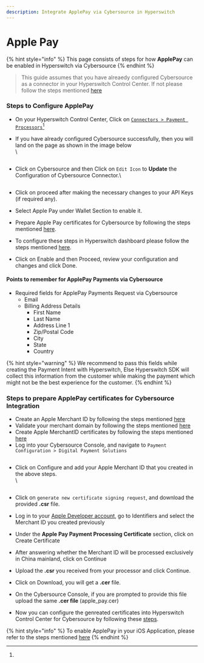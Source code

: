 ```yaml
---
description: Integrate ApplePay via Cybersource in Hyperswitch
---
```


# Apple Pay

{% hint style="info" %}
This page consists of steps for how **ApplePay** can be enabled in Hyperswitch via Cybersource
{% endhint %}

> This guide assumes that you have alreaedy configured Cybersource as a connector in your Hyperswitch Control Center. If not please follow the steps mentioned [here](./)

### Steps to Configure ApplePay

* On your Hyperswitch Control Center, Click on [`Connectors > Payment Processors`](#user-content-fn-1)[^1]
*   If you have already configured Cybersource successfully, then you will land on the page as shown in the image below\
    \


    <figure><img src="../../../../.gitbook/assets/Screenshot 2024-03-14 at 1.36.58 PM.png" alt=""><figcaption></figcaption></figure>
*   Click on Cybersource and then Click on `Edit Icon` to **Update** the Configuration of Cybersource Connector.\


    <figure><img src="../../../../.gitbook/assets/Screenshot 2024-03-14 at 1.38.05 PM.png" alt=""><figcaption></figcaption></figure>
* Click on proceed after making the necessary changes to your API Keys (if required any).
* Select Apple Pay under Wallet Section to enable it.
* Prepare Apple Pay certificates for Cybersource by following the steps mentioned [here](apple-pay.md#steps-to-prepare-applepay-certificates-for-cybersource-integration).&#x20;
* To configure these steps in Hyperswitch dashboard please follow the steps mentioned [here](https://docs.hyperswitchpay.com/hyperswitch-cloud/payment-methods-setup/wallets/apple-pay/ios-application#configuring-apple-pay-on-hyperswitch).
* Click on Enable and then Proceed, review your configuration and changes and click Done.

#### Points to remember for ApplePay Payments via Cybersource

* Required fields for ApplePay Payments Request via Cybersource
  * Email
  * Billing Address Details
    * First Name
    * Last Name
    * Address Line 1
    * Zip/Postal Code
    * City
    * State
    * Country

{% hint style="warning" %}
We recommend to pass this fields while creating the Payment Intent with Hyperswitch, Else Hyperswitch SDK will collect this information from the customer while making the payment which might not be the best experience for the customer.
{% endhint %}

### Steps to prepare ApplePay certificates for Cybersource Integration

* Create an Apple Merchant ID by following the steps mentioned [here](https://docs.hyperswitchpay.com/hyperswitch-cloud/payment-methods-setup/wallets/apple-pay/ios-application#creating-an-apple-merchantid)
* Validate your merchant domain by following the steps mentioned [here](https://docs.hyperswitchpay.com/hyperswitch-cloud/payment-methods-setup/wallets/apple-pay/ios-application#validating-merchant-domain)
* Create Apple MerchantID certificates by following the steps mentioned [here](../../../payment-methods-setup/wallets/apple-pay/ios-application.md#creating-apple-merchantid-certificate-and-private-key)
* Log into your Cybersource Console, and navigate to `Payment Configuration > Digital Payment Solutions`

<figure><img src="../../../../.gitbook/assets/Screenshot 2024-03-14 at 3.26.23 PM.png" alt=""><figcaption></figcaption></figure>

*   Click on Configure and add your Apple Merchant ID that you created in the above steps.\
    \


    <figure><img src="../../../../.gitbook/assets/Screenshot 2024-03-14 at 4.54.31 PM.png" alt=""><figcaption></figcaption></figure>
* Click on `generate new certificate signing request`, and download the provided **.csr** file.
* Log in to your [Apple Developer account](https://developer.apple.com/account/resources/certificates/list), go to Identifiers and select the Merchant ID you created previously
* Under the **Apple Pay Payment Processing Certificate** section, click on Create Certificate
* After answering whether the Merchant ID will be processed exclusively in China mainland, click on Continue
* Upload the **.csr** you received from your processor and click Continue.
* Click on Download, you will get a **.cer** file.
* On the Cybersource Console, if you are prompted to provide this file upload the same **.cer file** (apple\_pay.cer)
* Now you can configure the genreated certificates into Hyperswitch Control Center for Cybersource by following these [steps](https://docs.hyperswitchpay.com/hyperswitch-cloud/payment-methods-setup/wallets/apple-pay/ios-application#configuring-apple-pay-on-hyperswitch).

{% hint style="info" %}
To enable ApplePay in your iOS Application, please refer to the steps mentioned [here](https://docs.hyperswitchpay.com/hyperswitch-cloud/payment-methods-setup/wallets/apple-pay/ios-application#integrate-with-xcode)
{% endhint %}

[^1]: 
